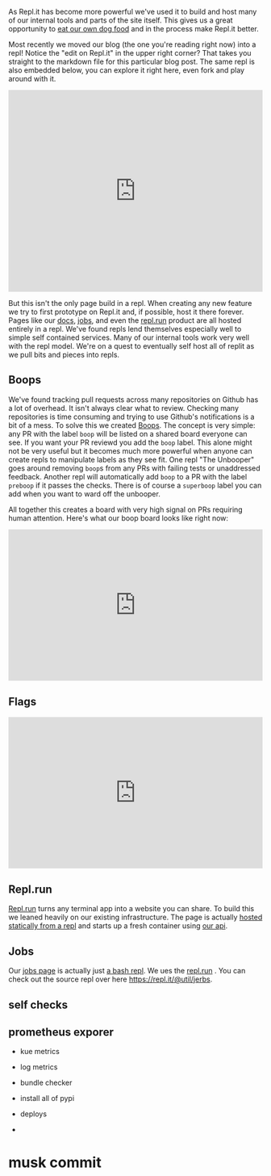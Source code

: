 As Repl.it has become more powerful we've used it to build and host many of our internal tools and parts of the site itself. This gives us a great opportunity to [eat our own dog food](https://en.wikipedia.org/wiki/Eating_your_own_dog_food) and in the process make Repl.it better.

Most recently we moved our blog (the one you're reading right now) into a repl! Notice the "edit on Repl.it" in the upper right corner? That takes you straight to the markdown file for this particular blog post. The same repl is also embedded below, you can explore it right here, even fork and play around with it.

<iframe height="400px" width="100%" src="https://repl.it/@turbio/replit-blog?lite=true" scrolling="no" frameborder="no" allowtransparency="true" allowfullscreen="true" sandbox="allow-forms allow-pointer-lock allow-popups allow-same-origin allow-scripts allow-modals"></iframe>

But this isn't the only page build in a repl. When creating any new feature we try to first prototype on Repl.it and, if possible, host it there forever. Pages like our [docs](https://docs.repl.it), [jobs](https://repl.it/site/jobs), and even the [repl.run](https://repl.run) product are all hosted entirely in a repl. We've found repls lend themselves especially well to simple self contained services. Many of our internal tools work very well with the repl model. We're on a quest to eventually self host all of replit as we pull bits and pieces into repls.

## Boops

We've found tracking pull requests across many repositories on Github has a lot of overhead. It isn't always clear what to review. Checking many repositories is time consuming and trying to use Github's notifications is a bit of a mess. To solve this we created [Boops](https://repl.it/@turbio/boops). The concept is very simple: any PR with the label `boop` will be listed on a shared board everyone can see. If you want your PR reviewd you add the `boop` label. This alone might not be very useful but it becomes much more powerful when anyone can create repls to manipulate labels as they see fit. One repl "The Unbooper" goes around removing `boop`s from any PRs with failing tests or unaddressed feedback. Another repl will automatically add `boop` to a PR with the label `preboop` if it passes the checks. There is of course a `superboop` label you can add when you want to ward off the unbooper.

All together this creates a board with very high signal on PRs requiring human attention. Here's what our boop board looks like right now:

<iframe frameborder="no" height="300px" width="100%" src="https://boops.turbio.repl.co"></iframe>

## Flags

<iframe frameborder="no" height="300px" width="100%" src="https://mr-flags.turbio.repl.co"></iframe>

## Repl.run

[Repl.run](https://repl.run) turns any terminal app into a website you can share. To build this we leaned heavily on our existing infrastructure. The page is actually [hosted statically from a repl](https://repl.it/@util/replrun) and starts up a fresh container using [our api](https://crosis.turbio.repl.co/). [](https://repl.it/@util/replrun?fileName=dev/script.js)

## Jobs

Our [jobs page](https://repl.it/site/jobs) is actually just [a bash repl](ttps://repl.it/@util/jerbs). We ues the [repl.run](https://jerbs.util.repl.run/) . You can check out the source repl over here https://repl.it/@util/jerbs.

## self checks

## prometheus exporer
- kue metrics
- log metrics
- bundle checker

- install all of pypi
- deploys
- 

# musk commit